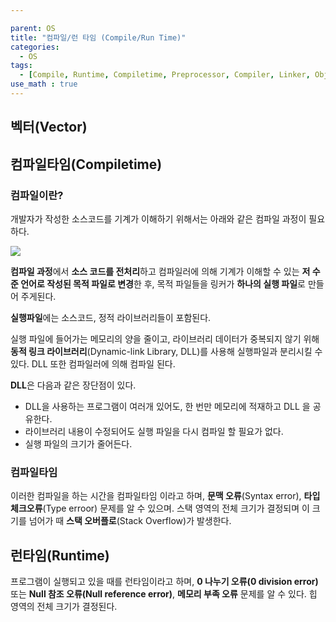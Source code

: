 ```yaml
---

parent: OS
title: "컴파일/런 타임 (Compile/Run Time)"
categories:
  - OS
tags:
  - [Compile, Runtime, Compiletime, Preprocessor, Compiler, Linker, ObjectFile, Assembler, DLL, DynamicLinking, Error, Stack, Heap]
use_math : true
---
```






## 벡터(Vector)





## 컴파일타임(Compiletime)

### 컴파일이란?

  개발자가 작성한 소스코드를 기계가 이해하기 위해서는 아래와 같은 컴파일 과정이 필요하다.

![](https://user-images.githubusercontent.com/18680116/73133426-b9235400-406b-11ea-9154-854bcf822cee.png)

  **컴파일 과정**에서 **소스 코드를 전처리**하고 컴파일러에 의해 기계가 이해할 수 있는 **저 수준 언어로 작성된 목적 파일로 변경**한 후, 목적 파일들을 링커가 **하나의 실행 파일**로 만들어 주게된다.

 **실행파일**에는 소스코드, 정적 라이브러리들이 포함된다.



 실행 파일에 들어가는 메모리의 양을 줄이고, 라이브러리 데이터가 중복되지 않기 위해 **동적 링크 라이브러리**(Dynamic-link Library, DLL)를 사용해 실행파일과 분리시킬 수 있다. DLL 또한 컴파일러에 의해 컴파일 된다.

 **DLL**은 다음과 같은 장단점이 있다.

-  DLL을 사용하는 프로그램이 여러개 있어도, 한 번만 메모리에 적재하고 DLL 을 공유한다.
- 라이브러리 내용이 수정되어도 실행 파일을 다시 컴파일 할 필요가 없다.
- 실행 파일의 크기가 줄어든다.



### 컴파일타임

이러한 컴파일을 하는 시간을 컴파일타임 이라고 하며, **문맥 오류**(Syntax error), **타입 체크오류**(Type erroor) 문제를 알 수 있으며. 스택 영역의 전체 크기가 결정되며 이 크기를 넘어가 때 **스택 오버플로**(Stack Overflow)가 발생한다.



## 런타임(Runtime)

프로그램이 실행되고 있을 때를 런타임이라고 하며, **0 나누기 오류(0 division error)** 또는 **Null 참조 오류(Null reference error)**, **메모리 부족 오류** 문제를 알 수 있다. 힙 영역의 전체 크기가 결정된다.